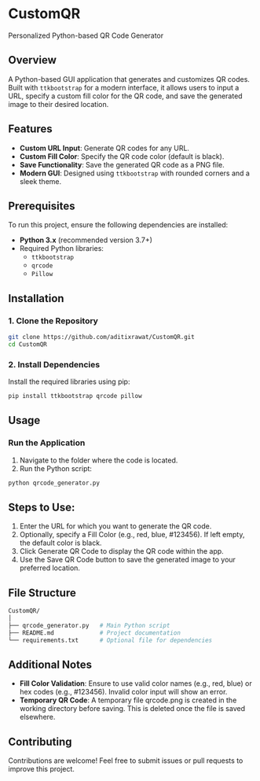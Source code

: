 # CustomQR
Personalized Python-based QR Code Generator

## Overview
A Python-based GUI application that generates and customizes QR codes. Built with `ttkbootstrap` for a modern interface, it allows users to input a URL, specify a custom fill color for the QR code, and save the generated image to their desired location.



## Features
- **Custom URL Input**: Generate QR codes for any URL.
- **Custom Fill Color**: Specify the QR code color (default is black).
- **Save Functionality**: Save the generated QR code as a PNG file.
- **Modern GUI**: Designed using `ttkbootstrap` with rounded corners and a sleek theme.



## Prerequisites
To run this project, ensure the following dependencies are installed:

- **Python 3.x** (recommended version 3.7+)
- Required Python libraries:
  - `ttkbootstrap`
  - `qrcode`
  - `Pillow`



## Installation

### 1. Clone the Repository
```bash
git clone https://github.com/aditixrawat/CustomQR.git
cd CustomQR
```

### 2. Install Dependencies
Install the required libraries using pip:

```bash
pip install ttkbootstrap qrcode pillow
```
## Usage
### Run the Application
1. Navigate to the folder where the code is located.
2. Run the Python script:
```bash
python qrcode_generator.py
```
## Steps to Use:
 1. Enter the URL for which you want to generate the QR code.
 2. Optionally, specify a Fill Color (e.g., red, blue, #123456). If left empty, the default color is black.
 3. Click Generate QR Code to display the QR code within the app.
 4. Use the Save QR Code button to save the generated image to your preferred location.


## File Structure
```bash
CustomQR/
│
├── qrcode_generator.py   # Main Python script
├── README.md             # Project documentation
└── requirements.txt      # Optional file for dependencies
```
## Additional Notes
 - **Fill Color Validation**: Ensure to use valid color names (e.g., red, blue) or hex codes (e.g., #123456). Invalid color input will show an error.
 - **Temporary QR Code**: A temporary file qrcode.png is created in the working directory before saving. This is deleted once the file is saved elsewhere.
## Contributing
Contributions are welcome! Feel free to submit issues or pull requests to improve this project.


